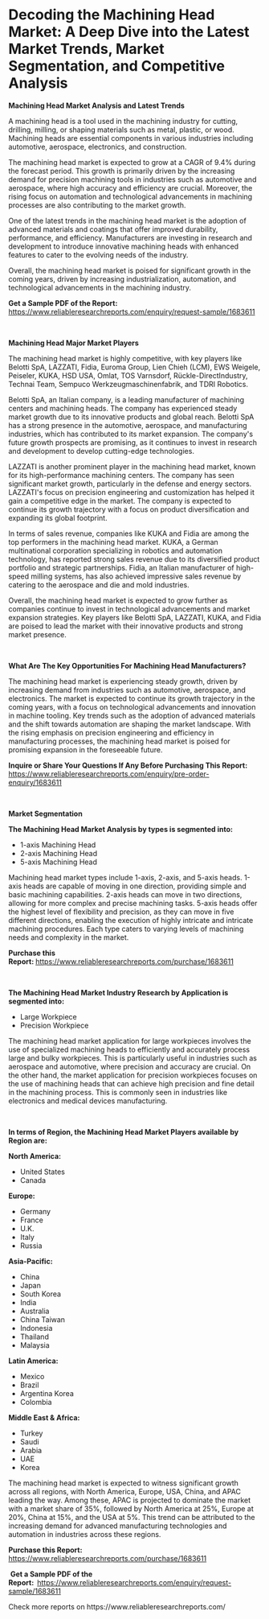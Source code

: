 <p><h1>Decoding the Machining Head Market: A Deep Dive into the Latest Market Trends, Market Segmentation, and Competitive Analysis</h1></p><p><strong>Machining Head Market Analysis and Latest Trends</strong></p>
<p><p>A machining head is a tool used in the machining industry for cutting, drilling, milling, or shaping materials such as metal, plastic, or wood. Machining heads are essential components in various industries including automotive, aerospace, electronics, and construction.</p><p>The machining head market is expected to grow at a CAGR of 9.4% during the forecast period. This growth is primarily driven by the increasing demand for precision machining tools in industries such as automotive and aerospace, where high accuracy and efficiency are crucial. Moreover, the rising focus on automation and technological advancements in machining processes are also contributing to the market growth.</p><p>One of the latest trends in the machining head market is the adoption of advanced materials and coatings that offer improved durability, performance, and efficiency. Manufacturers are investing in research and development to introduce innovative machining heads with enhanced features to cater to the evolving needs of the industry.</p><p>Overall, the machining head market is poised for significant growth in the coming years, driven by increasing industrialization, automation, and technological advancements in the machining industry.</p></p>
<p><strong>Get a Sample PDF of the Report:&nbsp;</strong> <a href="https://www.reliableresearchreports.com/enquiry/request-sample/1683611">https://www.reliableresearchreports.com/enquiry/request-sample/1683611</a></p>
<p>&nbsp;</p>
<p><strong>Machining Head Major Market Players</strong></p>
<p><p>The machining head market is highly competitive, with key players like Belotti SpA, LAZZATI, Fidia, Euroma Group, Lien Chieh (LCM), EWS Weigele, Peiseler, KUKA, HSD USA, Omlat, TOS Varnsdorf, Rückle-DirectIndustry, Technai Team, Sempuco Werkzeugmaschinenfabrik, and TDRI Robotics.</p><p>Belotti SpA, an Italian company, is a leading manufacturer of machining centers and machining heads. The company has experienced steady market growth due to its innovative products and global reach. Belotti SpA has a strong presence in the automotive, aerospace, and manufacturing industries, which has contributed to its market expansion. The company's future growth prospects are promising, as it continues to invest in research and development to develop cutting-edge technologies.</p><p>LAZZATI is another prominent player in the machining head market, known for its high-performance machining centers. The company has seen significant market growth, particularly in the defense and energy sectors. LAZZATI's focus on precision engineering and customization has helped it gain a competitive edge in the market. The company is expected to continue its growth trajectory with a focus on product diversification and expanding its global footprint.</p><p>In terms of sales revenue, companies like KUKA and Fidia are among the top performers in the machining head market. KUKA, a German multinational corporation specializing in robotics and automation technology, has reported strong sales revenue due to its diversified product portfolio and strategic partnerships. Fidia, an Italian manufacturer of high-speed milling systems, has also achieved impressive sales revenue by catering to the aerospace and die and mold industries.</p><p>Overall, the machining head market is expected to grow further as companies continue to invest in technological advancements and market expansion strategies. Key players like Belotti SpA, LAZZATI, KUKA, and Fidia are poised to lead the market with their innovative products and strong market presence.</p></p>
<p>&nbsp;</p>
<p><strong>What Are The Key Opportunities For Machining Head Manufacturers?</strong></p>
<p><p>The machining head market is experiencing steady growth, driven by increasing demand from industries such as automotive, aerospace, and electronics. The market is expected to continue its growth trajectory in the coming years, with a focus on technological advancements and innovation in machine tooling. Key trends such as the adoption of advanced materials and the shift towards automation are shaping the market landscape. With the rising emphasis on precision engineering and efficiency in manufacturing processes, the machining head market is poised for promising expansion in the foreseeable future.</p></p>
<p><strong>Inquire or Share Your Questions If Any Before Purchasing This Report:</strong> <a href="https://www.reliableresearchreports.com/enquiry/pre-order-enquiry/1683611">https://www.reliableresearchreports.com/enquiry/pre-order-enquiry/1683611</a></p>
<p>&nbsp;</p>
<p><strong>Market Segmentation</strong></p>
<p><strong>The Machining Head Market Analysis by types is segmented into:</strong></p>
<p><ul><li>1-axis Machining Head</li><li>2-axis Machining Head</li><li>5-axis Machining Head</li></ul></p>
<p><p>Machining head market types include 1-axis, 2-axis, and 5-axis heads. 1-axis heads are capable of moving in one direction, providing simple and basic machining capabilities. 2-axis heads can move in two directions, allowing for more complex and precise machining tasks. 5-axis heads offer the highest level of flexibility and precision, as they can move in five different directions, enabling the execution of highly intricate and intricate machining procedures. Each type caters to varying levels of machining needs and complexity in the market.</p></p>
<p><strong>Purchase this Report:&nbsp;</strong><a href="https://www.reliableresearchreports.com/purchase/1683611">https://www.reliableresearchreports.com/purchase/1683611</a></p>
<p>&nbsp;</p>
<p><strong>The Machining Head Market Industry Research by Application is segmented into:</strong></p>
<p><ul><li>Large Workpiece</li><li>Precision Workpiece</li></ul></p>
<p><p>The machining head market application for large workpieces involves the use of specialized machining heads to efficiently and accurately process large and bulky workpieces. This is particularly useful in industries such as aerospace and automotive, where precision and accuracy are crucial. On the other hand, the market application for precision workpieces focuses on the use of machining heads that can achieve high precision and fine detail in the machining process. This is commonly seen in industries like electronics and medical devices manufacturing.</p></p>
<p>&nbsp;</p>
<p><strong>In terms of Region, the Machining Head Market Players available by Region are:</strong></p>
<p>
    <p> <strong> North America: </strong>
        <ul>
            <li>United States</li>
            <li>Canada</li>
        </ul>
        </p> 
    <p> <strong> Europe: </strong>
        <ul>
            <li>Germany</li>
            <li>France</li>
            <li>U.K.</li>
            <li>Italy</li>
            <li>Russia</li>
        </ul>
        </p> 
    <p> <strong> Asia-Pacific: </strong>
        <ul>
            <li>China</li>
            <li>Japan</li>
            <li>South Korea</li>
            <li>India</li>
            <li>Australia</li>
            <li>China Taiwan</li>
            <li>Indonesia</li>
            <li>Thailand</li>
            <li>Malaysia</li>
        </ul>
        </p> 
    <p> <strong> Latin America: </strong>
        <ul>
            <li>Mexico</li>
            <li>Brazil</li>
            <li>Argentina Korea</li>
            <li>Colombia</li>
        </ul>
        </p> 
    <p> <strong> Middle East & Africa: </strong>
        <ul>
            <li>Turkey</li>
            <li>Saudi</li>
            <li>Arabia</li>
            <li>UAE</li>
            <li>Korea</li>
        </ul>
    </p>
    </p>
<p><p>The machining head market is expected to witness significant growth across all regions, with North America, Europe, USA, China, and APAC leading the way. Among these, APAC is projected to dominate the market with a market share of 35%, followed by North America at 25%, Europe at 20%, China at 15%, and the USA at 5%. This trend can be attributed to the increasing demand for advanced manufacturing technologies and automation in industries across these regions.</p></p>
<p><strong>Purchase this Report: </strong><a href="https://www.reliableresearchreports.com/purchase/1683611">https://www.reliableresearchreports.com/purchase/1683611</a></p>
<p>&nbsp;<strong>Get a Sample PDF of the Report:&nbsp;&nbsp;</strong><a href="https://www.reliableresearchreports.com/enquiry/request-sample/1683611">https://www.reliableresearchreports.com/enquiry/request-sample/1683611</a></p>
<p><strong></strong></p>
<p>Check more reports on https://www.reliableresearchreports.com/</p>